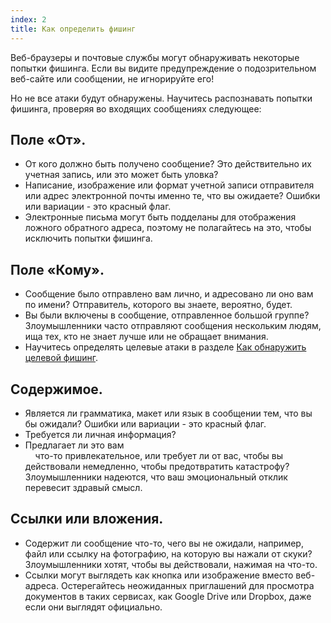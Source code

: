 ```yaml
---
index: 2
title: Как определить фишинг
---
```

Веб-браузеры и почтовые службы могут обнаруживать некоторые попытки фишинга. Если вы видите предупреждение о подозрительном веб-сайте или сообщении, не игнорируйте его!

Но не все атаки будут обнаружены. Научитесь распознавать попытки фишинга, проверяя во входящих сообщениях следующее:

## Поле «От».

* От кого должно быть получено сообщение? Это действительно их учетная запись, или это может быть уловка?
* Написание, изображение или формат учетной записи отправителя или адрес электронной почты именно те, что вы ожидаете? Ошибки или вариации - это красный флаг.
* Электронные письма могут быть подделаны для отображения ложного обратного адреса, поэтому не полагайтесь на это, чтобы исключить попытки фишинга.

## Поле «Кому».

* Сообщение было отправлено вам лично, и адресовано ли оно вам по имени? Отправитель, которого вы знаете, вероятно, будет.  
* Вы были включены в сообщение, отправленное большой группе? Злоумышленники часто отправляют сообщения нескольким людям, ища тех, кто не знает лучше или не обращает внимания.  
* Научитесь определять целевые атаки в разделе [Как обнаружить целевой фишинг](umbrella//lesson/phishing/how-to-spot-spear-phishing).   

## Содержимое.

* Является ли грамматика, макет или язык в сообщении тем, что вы бы ожидали? Ошибки или вариации - это красный флаг.  
* Требуется ли личная информация?  
* Предлагает ли это вам  
    что-то привлекательное, или требует ли от вас, чтобы вы действовали немедленно, чтобы предотвратить катастрофу? Злоумышленники надеются, что ваш эмоциональный отклик перевесит здравый смысл.

## Ссылки или вложения.
* Содержит ли сообщение что-то, чего вы не ожидали, например, файл или ссылку на фотографию, на которую вы нажали от скуки? Злоумышленники хотят, чтобы вы действовали, нажимая на что-то.   
* Ссылки могут выглядеть как кнопка или изображение вместо веб-адреса. Остерегайтесь неожиданных приглашений для просмотра документов в таких сервисах, как Google Drive или Dropbox, даже если они выглядят официально.  
